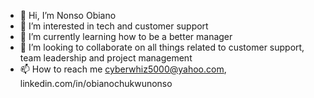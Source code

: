 - 👋 Hi, I’m Nonso Obiano
- 👀 I’m interested in tech and customer support
- 🌱 I’m currently learning how to be a better manager
- 💞️ I’m looking to collaborate on all things related to customer support, team leadership and project management
- 📫 How to reach me cyberwhiz5000@yahoo.com, linkedin.com/in/obianochukwunonso

<!---
Cyberwhiz5000/Cyberwhiz5000 is a ✨ special ✨ repository because its `README.md` (this file) appears on your GitHub profile.
You can click the Preview link to take a look at your changes.
--->

